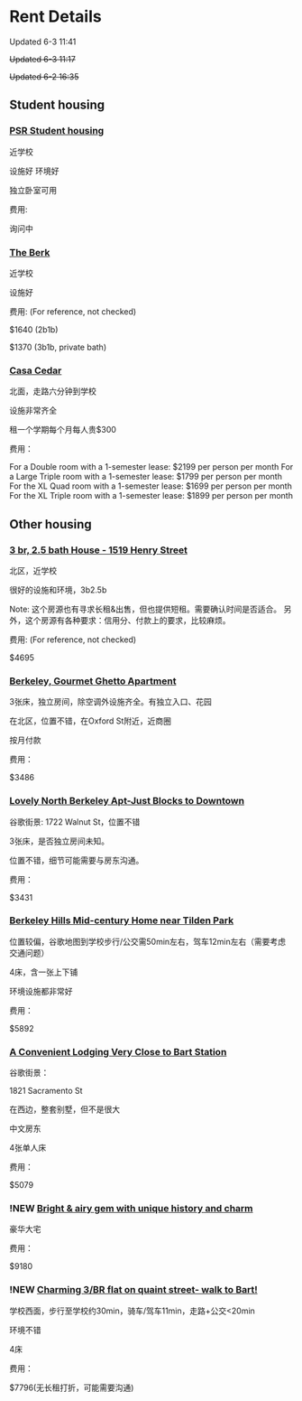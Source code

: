 # Rent Details
Updated 6-3 11:41

~~Updated 6-3 11:17~~

~~Updated 6-2 16:35~~
## Student housing
### [PSR Student housing](https://psrhousing.com/#starthere)
近学校

设施好 环境好

独立卧室可用

费用:

询问中

### [The Berk](https://www.theberkoncollege.com/berkeley/the-berk/student/)
近学校

设施好

费用: (For reference, not checked)

$1640 (2b1b)

$1370 (3b1b, private bath)

### [Casa Cedar](https://www.casacedar.com)
北面，走路六分钟到学校

设施非常齐全

租一个学期每个月每人贵$300

费用：

For a Double room with a 1-semester lease: $2199 per person per month 
For a Large Triple room with a 1-semester lease: $1799 per person per month
For the XL Quad room with a 1-semester lease: $1699 per person per month
For the XL Triple room with a 1-semester lease: $1899 per person per month


## Other housing
### [3 br, 2.5 bath House - 1519 Henry Street](https://www.apartments.com/3-br-25-bath-house-1519-henry-street-berkeley-ca/2esb10b/)

北区，近学校

很好的设施和环境，3b2.5b

Note: 这个房源也有寻求长租&出售，但也提供短租。需要确认时间是否适合。
另外，这个房源有各种要求：信用分、付款上的要求，比较麻烦。

费用: (For reference, not checked)

$4695

### [Berkeley, Gourmet Ghetto Apartment](https://zh.airbnb.com/rooms/1301123?adults=2&children=0&enable_m3_private_room=true&infants=0&location=Berkeley&pets=0&check_in=2023-08-16&check_out=2023-12-16&federated_search_id=763547aa-88ea-4a31-8ba2-c2baf32d8c92&source_impression_id=p3_1685693215_ZQFbLESo2FnteLme&translate_ugc=false)

3张床，独立房间，除空调外设施齐全。有独立入口、花园

在北区，位置不错，在Oxford St附近，近商圈

按月付款

费用：

$3486

### [Lovely North Berkeley Apt-Just Blocks to Downtown](https://zh.airbnb.com/rooms/714500714838383415?adults=2&children=0&enable_m3_private_room=true&infants=0&location=Berkeley&pets=0&check_in=2023-08-16&check_out=2023-12-16&federated_search_id=18af08d6-2c0a-4628-8df3-e40152a4eac4&source_impression_id=p3_1685693318_J1RZgA03J9Ix3A1G&translate_ugc=false)

谷歌街景: 1722 Walnut St，位置不错

3张床，是否独立房间未知。

位置不错，细节可能需要与房东沟通。

费用：

$3431

### [Berkeley Hills Mid-century Home near Tilden Park](https://zh.airbnb.com/rooms/940042?adults=4&location=%E4%BC%AF%E5%85%8B%E5%88%A9&check_in=2023-08-16&check_out=2023-12-20&federated_search_id=9e022bcd-64cd-476f-9bc5-0e83578de4b4&source_impression_id=p3_1685760655_i7tcBo6DZ0IxiZeo&translate_ugc=false)

位置较偏，谷歌地图到学校步行/公交需50min左右，驾车12min左右（需要考虑交通问题）

4床，含一张上下铺

环境设施都非常好

费用：

$5892

### [A Convenient Lodging Very Close to Bart Station](https://zh.airbnb.com/rooms/44684858?adults=4&check_in=2023-08-16&check_out=2023-12-20&federated_search_id=f6595064-a38f-407c-9e98-a8f9ef0de546&source_impression_id=p3_1685761536_LutHz%2Fp8aPfxo55Z&translate_ugc=false)

谷歌街景：

1821 Sacramento St

在西边，整套别墅，但不是很大

中文房东

4张单人床

费用：

$5079

### !NEW [Bright & airy gem with unique history and charm](https://zh.airbnb.com/rooms/711735226241155856?adults=4&check_in=2023-08-16&check_out=2023-12-20&federated_search_id=f6595064-a38f-407c-9e98-a8f9ef0de546&source_impression_id=p3_1685762270_XWyNI%2Bz2s0eUnBNI&translate_ugc=false)

豪华大宅

费用：

$9180

### !NEW [Charming 3/BR flat on quaint street- walk to Bart!](https://zh.airbnb.com/rooms/563964928873504596?adults=4&location=%E4%BC%AF%E5%85%8B%E5%88%A9&check_in=2023-08-16&check_out=2023-12-20&federated_search_id=873c4098-f54c-45d2-9460-a47a60977a79&source_impression_id=p3_1685763254_lVJ6ceW940QMSYKS&translate_ugc=false)

学校西面，步行至学校约30min，骑车/驾车11min，走路+公交<20min

环境不错

4床

费用：

$7796(无长租打折，可能需要沟通)
